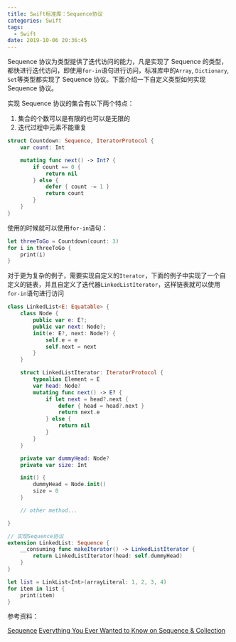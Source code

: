 ```yaml
---
title: Swift标准库：Sequence协议
categories: Swift
tags:
  - Swift
date: 2019-10-06 20:36:45
---
```


Sequence 协议为类型提供了迭代访问的能力，凡是实现了 Sequence 的类型，都快进行迭代访问，即使用`for-in`语句进行访问，标准库中的`Array`, `Dictionary`, `Set`等类型都实现了 Sequence 协议。下面介绍一下自定义类型如何实现 Sequence 协议。

实现 Sequence 协议的集合有以下两个特点：

1. 集合的个数可以是有限的也可以是无限的
2. 迭代过程中元素不能重复

```swift
struct Countdown: Sequence, IteratorProtocol {
    var count: Int

    mutating func next() -> Int? {
        if count == 0 {
            return nil
        } else {
            defer { count -= 1 }
            return count
        }
    }
}
```

使用的时候就可以使用`for-in`语句：

```swift
let threeToGo = Countdown(count: 3)
for i in threeToGo {
    print(i)
}
```

对于更为复杂的例子，需要实现自定义的`Iterator`，下面的例子中实现了一个自定义的链表，并且自定义了迭代器`LinkedListIterator`，这样链表就可以使用`for-in`语句进行访问

```swift
class LinkedList<E: Equatable> {
    class Node {
        public var e: E?;
        public var next: Node?;
        init(e: E?, next: Node?) {
            self.e = e
            self.next = next
        }
    }

    struct LinkedListIterator: IteratorProtocol {
        typealias Element = E
        var head: Node?
        mutating func next() -> E? {
            if let next = head?.next {
                defer { head = head?.next }
                return next.e
            } else {
                return nil
            }
        }
    }

    private var dummyHead: Node?
    private var size: Int

    init() {
        dummyHead = Node.init()
        size = 0
    }

    // other method...

}

// 实现Sequence协议
extension LinkedList: Sequence {
    __consuming func makeIterator() -> LinkedListIterator {
        return LinkedListIterator(head: self.dummyHead)
    }
}

let list = LinkList<Int>(arrayLiteral: 1, 2, 3, 4)
for item in list {
    print(item)
}

```

参考资料：

[Sequence](https://developer.apple.com/documentation/swift/sequence)
[Everything You Ever Wanted to Know on Sequence & Collection](https://academy.realm.io/posts/try-swift-soroush-khanlou-sequence-collection/)
